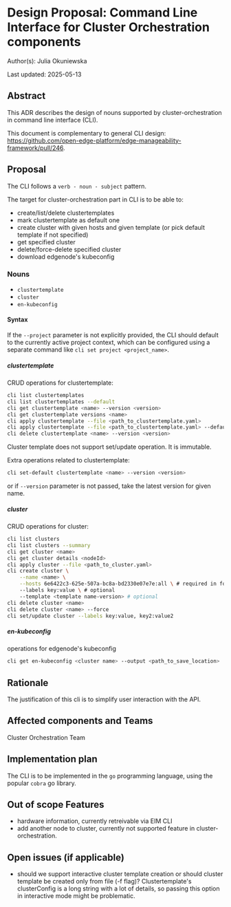 # Design Proposal: Command Line Interface for Cluster Orchestration components

Author(s): Julia Okuniewska

Last updated: 2025-05-13

## Abstract

This ADR describes the design of nouns supported by cluster-orchestration
in command line interface (CLI).

This document is complementary to general CLI design:
https://github.com/open-edge-platform/edge-manageability-framework/pull/246.

## Proposal

The CLI follows a `verb - noun - subject` pattern.

The target for cluster-orchestration part in CLI is to be able to:
- create/list/delete clustertemplates
- mark clustertemplate as default one
- create cluster with given hosts and given template (or pick default template if not specified)
- get specified cluster
- delete/force-delete specified cluster
- download edgenode's kubeconfig

### Nouns
- `clustertemplate`
- `cluster`
- `en-kubeconfig`

#### Syntax
If the `--project` parameter is not explicitly provided, the CLI should default to the currently active project context, which can be configured using a separate command like `cli set project <project_name>`.

##### clustertemplate
CRUD operations for clustertemplate:
```bash
cli list clustertemplates
cli list clustertemplates --default
cli get clustertemplate <name> --version <version>
cli get clustertemplate versions <name>
cli apply clustertemplate --file <path_to_clustertemplate.yaml>
cli apply clustertemplate --file <path_to_clustertemplate.yaml> --default
cli delete clustertemplate <name> --version <version>
```
Cluster template does not support set/update operation.
It is immutable.

Extra operations related to clustertemplate:
```bash
cli set-default clustertemplate <name> --version <version>
```
or if `--version` parameter is not passed, take the latest version for given name.

##### cluster
CRUD operations for cluster:
```bash
cli list clusters
cli list clusters --summary
cli get cluster <name>
cli get cluster details <nodeId>
cli apply cluster --file <path_to_cluster.yaml>
cli create cluster \
    --name <name> \
    --hosts 6e6422c3-625e-507a-bc8a-bd2330e07e7e:all \ # required in format <uuid:role>
    --labels key:value \ # optional
    --template <template name-version> # optional
cli delete cluster <name>
cli delete cluster <name> --force
cli set/update cluster --labels key:value, key2:value2

```

##### en-kubeconfig
operations for edgenode's kubeconfig
```bash
cli get en-kubeconfig <cluster name> --output <path_to_save_location>
```

## Rationale
The justification of this cli is to simplify user interaction with the API.

## Affected components and Teams

Cluster Orchestration Team

## Implementation plan
The CLI is to be implemented in the `go` programming language, using the popular `cobra` go library.

## Out of scope Features
- hardware information, currently retreivable via EIM CLI
- add another node to cluster, currently not supported feature in cluster-orchestration.

## Open issues (if applicable)

- should we support interactive cluster template creation
    or should cluster template be created only from file (-f flag)?
    Clustertemplate's clusterConfig is a long string with a lot of details,
    so passing this option in interactive mode might be problematic.
